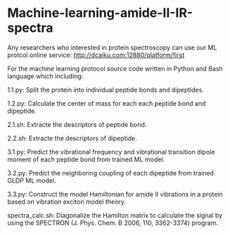 # Machine-learning-amide-II-IR-spectra
Any researchers who interested in protein spectroscopy can use our ML protcol online service: http://dcaiku.com:12880/platform/first

For the machine learning protocol source code written in Python and Bash language which including:

1.1.py: Split the protein into individual peptide bonds and dipeptides.

1.2.py: Calculate the center of mass for each each peptide bond and dipeptide.

2.1.sh: Extracte the descriptors of peptide bond.

2.2.sh: Extracte the descriptors of dipeptide.

3.1.py: Predict the vibrational frequency and vibrational transition dipole moment of each peptide bond from trained ML model.

3.2.py: Predict the neighboring coupling of each dipeptide from trained GLDP ML model.

3.3.py: Construct the model Hamiltonian for amide II vibrations in a protein based on vibration exciton model theory.

spectra_calc.sh: Diagonalize the Hamilton matrix to calculate the signal by using the SPECTRON (J. Phys. Chem. B 2006, 110, 3362-3374) program.
